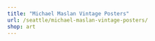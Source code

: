 ```yaml
---
title: "Michael Maslan Vintage Posters"
url: /seattle/michael-maslan-vintage-posters/
shop: art
---
```

